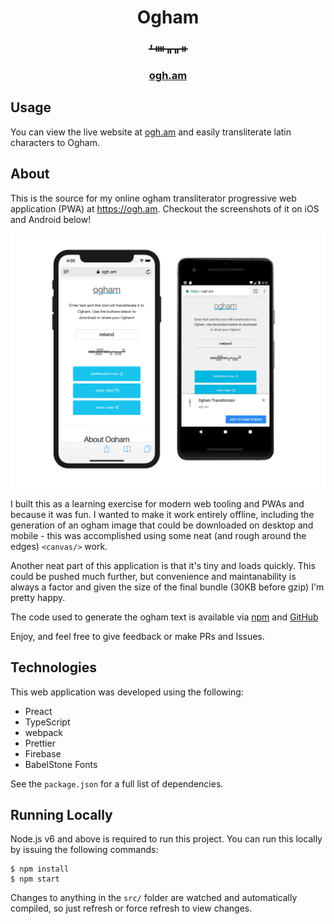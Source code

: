 <h1 align="center">
  Ogham
</h1>
<h3 align="center">ᚆᚓᚂᚂᚑ</h3>
<h3 align="center">
  <a href="https://ogh.am">ogh.am</a>
</h3>

## Usage
You can view the live website at [ogh.am](https://ogh.am) and easily
transliterate latin characters to Ogham.

## About
This is the source for my online ogham transliterator progressive web
application (PWA) at https://ogh.am. Checkout the screenshots of it on iOS and
Android below!

![](https://github.com/evanshortiss/ogh.am/raw/master/screenshots/android-ios.png)

I built this as a learning exercise for modern web tooling and PWAs and because
it was fun. I wanted to make it work entirely offline, including the generation
of an ogham image that could be downloaded on desktop and mobile - this was
accomplished using some neat (and rough around the edges) `<canvas/>` work.

Another neat part of this application is that it's tiny and loads quickly. This
could be pushed much further, but convenience and maintanability is always a
factor and given the size of the final bundle (30KB before gzip) I'm pretty
happy.

The code used to generate the ogham text is available via
[npm](https://www.npmjs.com/package/ogham) and
[GitHub](https://github.com/evanshortiss/ogham)

Enjoy, and feel free to give feedback or make PRs and Issues.

## Technologies
This web application was developed using the following:

* Preact
* TypeScript
* webpack
* Prettier
* Firebase
* BabelStone Fonts

See the `package.json` for a full list of dependencies.


## Running Locally
Node.js v6 and above is required to run this project. You can run this locally
by issuing the following commands:

```
$ npm install
$ npm start
```

Changes to anything in the `src/` folder are watched and automatically compiled,
so just refresh or force refresh to view changes.
